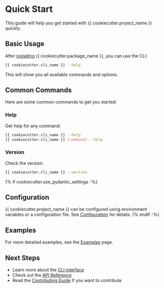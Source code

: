 # Quick Start

This guide will help you get started with {{ cookiecutter.project_name }} quickly.

## Basic Usage

After [installing](installation.md) {{ cookiecutter.package_name }}, you can use the CLI:

```bash
{{ cookiecutter.cli_name }} --help
```

This will show you all available commands and options.

## Common Commands

Here are some common commands to get you started:

### Help

Get help for any command:

```bash
{{ cookiecutter.cli_name }} --help
{{ cookiecutter.cli_name }} [command] --help
```

### Version

Check the version:

```bash
{{ cookiecutter.cli_name }} --version
```

{% if cookiecutter.use_pydantic_settings -%}
## Configuration

{{ cookiecutter.project_name }} can be configured using environment variables or a configuration file. See [Configuration](configuration.md) for details.
{% endif -%}

## Examples

For more detailed examples, see the [Examples](../user-guide/examples.md) page.

## Next Steps

- Learn more about the [CLI interface](../user-guide/cli.md)
- Check out the [API Reference](../reference/)
- Read the [Contributing Guide](../contributing.md) if you want to contribute